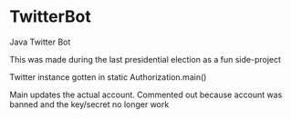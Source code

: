 # TwitterBot
Java Twitter Bot

This was made during the last presidential election as a fun side-project

Twitter instance gotten in static Authorization.main()

Main updates the actual account. Commented out because account was banned and the key/secret no longer work
